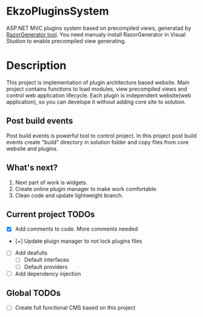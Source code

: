 EkzoPluginsSystem
=================

ASP.NET MVC plugins system based on precompiled views, generatad by <a href="http://visualstudiogallery.msdn.microsoft.com/1f6ec6ff-e89b-4c47-8e79-d2d68df894ec">RazorGenerator tool</a>.
You need manualy install RazorGenerator in Visual Studion to enable precompiled view generating.

Description
=================
This project is implementation of plugin architecture based website. 
Main project contains functions to load modules, view precompiled views and control web application lifecycle.
Each plugin is independent website(web application), so you can develope it without adding core site to solution.

Post build events
-----------------
Post build events is powerful tool to control project. In this project post build events create "build" directory in solution folder and copy files from core website and plugins.


What's next?
-----------------
<ol>
<li>Next part of work is widgets.</li>
<li>Create online plugin manager to make work comfortable.</li>
<li>Clean code and update lightweight branch.</li>
</ol>

Current project TODOs
------------------

- [x] Add comments to code. More comments needed
- [+] Update pluign manager to not lock plugins files
- [ ] Add deafults
  - [ ] Default interfaces
  - [ ] Default providers
- [ ] Add dependency injection

Global TODOs
-----------------
- [ ] Create full functional CMS based on this project
